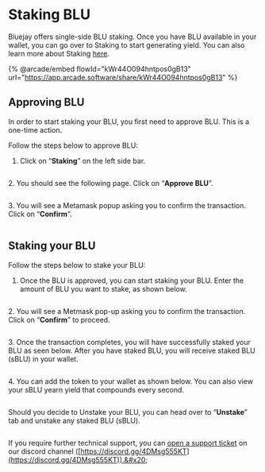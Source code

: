 # Staking BLU

Bluejay offers single-side BLU staking. Once you have BLU available in your wallet, you can go over to Staking to start generating yield. You can also learn more about Staking [here](https://docs.bluejay.finance/basics/staking).

{% @arcade/embed flowId="kWr44O094hntpos0gB13" url="https://app.arcade.software/share/kWr44O094hntpos0gB13" %}

## Approving BLU

In order to start staking your BLU, you first need to approve BLU. This is a one-time action.

Follow the steps below to approve BLU:

1. Click on “**Staking**” on the left side bar.

<figure><img src="../.gitbook/assets/SCR-20221025-fh3.png" alt=""><figcaption></figcaption></figure>

2\. You should see the following page. Click on “**Approve BLU**”.

<figure><img src="../.gitbook/assets/SCR-20221025-fia.png" alt=""><figcaption></figcaption></figure>

3\. You will see a Metamask popup asking you to confirm the transaction. Click on “**Confirm**”.

<figure><img src="../.gitbook/assets/confirm_metamask (1) (1).png" alt=""><figcaption></figcaption></figure>

## Staking your BLU

Follow the steps below to stake your BLU:

1. Once the BLU is approved, you can start staking your BLU. Enter the amount of BLU you want to stake, as shown below.

<figure><img src="../.gitbook/assets/SCR-20221025-fm9.png" alt=""><figcaption></figcaption></figure>

2\. You will see a Metmask pop-up asking you to confirm the transaction. Click on “**Confirm**” to proceed.

<figure><img src="../.gitbook/assets/confirm_metamsk_2 (1).png" alt=""><figcaption></figcaption></figure>

3\. Once the transaction completes, you will have successfully staked your BLU as seen below. After you have staked BLU, you will receive staked BLU (sBLU) in your wallet.

<figure><img src="../.gitbook/assets/SCR-20221025-il3.png" alt=""><figcaption></figcaption></figure>

4\. You can add the token to your wallet as shown below. You can also view your sBLU yearn yield that compounds every second.

<figure><img src="../.gitbook/assets/SCR-20221025-hlr.png" alt=""><figcaption></figcaption></figure>

Should you decide to Unstake your BLU, you can head over to “**Unstake**” tab and unstake any staked BLU (sBLU).

<figure><img src="../.gitbook/assets/SCR-20221025-hnn.png" alt=""><figcaption></figcaption></figure>



If you require further technical support, you can [open a support ticket](broken-reference) on our discord channel ([https://discord.gg/4DMsg555KT](https://discord.gg/4DMsg555KT)).&#x20;
